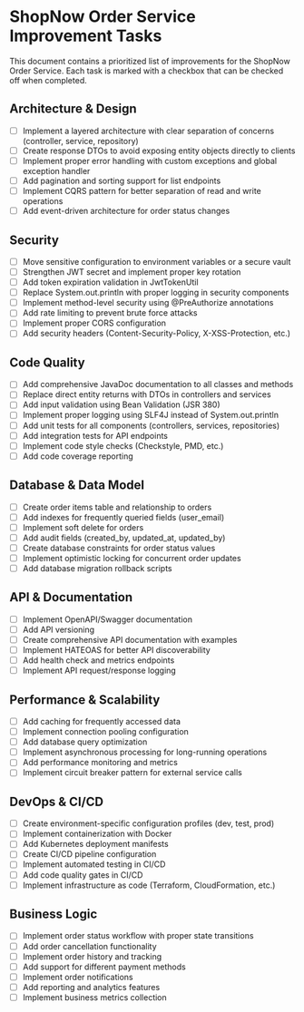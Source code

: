 # ShopNow Order Service Improvement Tasks

This document contains a prioritized list of improvements for the ShopNow Order Service. Each task is marked with a checkbox that can be checked off when completed.

## Architecture & Design

- [ ] Implement a layered architecture with clear separation of concerns (controller, service, repository)
- [ ] Create response DTOs to avoid exposing entity objects directly to clients
- [ ] Implement proper error handling with custom exceptions and global exception handler
- [ ] Add pagination and sorting support for list endpoints
- [ ] Implement CQRS pattern for better separation of read and write operations
- [ ] Add event-driven architecture for order status changes

## Security

- [ ] Move sensitive configuration to environment variables or a secure vault
- [ ] Strengthen JWT secret and implement proper key rotation
- [ ] Add token expiration validation in JwtTokenUtil
- [ ] Replace System.out.println with proper logging in security components
- [ ] Implement method-level security using @PreAuthorize annotations
- [ ] Add rate limiting to prevent brute force attacks
- [ ] Implement proper CORS configuration
- [ ] Add security headers (Content-Security-Policy, X-XSS-Protection, etc.)

## Code Quality

- [ ] Add comprehensive JavaDoc documentation to all classes and methods
- [ ] Replace direct entity returns with DTOs in controllers and services
- [ ] Add input validation using Bean Validation (JSR 380)
- [ ] Implement proper logging using SLF4J instead of System.out.println
- [ ] Add unit tests for all components (controllers, services, repositories)
- [ ] Add integration tests for API endpoints
- [ ] Implement code style checks (Checkstyle, PMD, etc.)
- [ ] Add code coverage reporting

## Database & Data Model

- [ ] Create order items table and relationship to orders
- [ ] Add indexes for frequently queried fields (user_email)
- [ ] Implement soft delete for orders
- [ ] Add audit fields (created_by, updated_at, updated_by)
- [ ] Create database constraints for order status values
- [ ] Implement optimistic locking for concurrent order updates
- [ ] Add database migration rollback scripts

## API & Documentation

- [ ] Implement OpenAPI/Swagger documentation
- [ ] Add API versioning
- [ ] Create comprehensive API documentation with examples
- [ ] Implement HATEOAS for better API discoverability
- [ ] Add health check and metrics endpoints
- [ ] Implement API request/response logging

## Performance & Scalability

- [ ] Add caching for frequently accessed data
- [ ] Implement connection pooling configuration
- [ ] Add database query optimization
- [ ] Implement asynchronous processing for long-running operations
- [ ] Add performance monitoring and metrics
- [ ] Implement circuit breaker pattern for external service calls

## DevOps & CI/CD

- [ ] Create environment-specific configuration profiles (dev, test, prod)
- [ ] Implement containerization with Docker
- [ ] Add Kubernetes deployment manifests
- [ ] Create CI/CD pipeline configuration
- [ ] Implement automated testing in CI/CD
- [ ] Add code quality gates in CI/CD
- [ ] Implement infrastructure as code (Terraform, CloudFormation, etc.)

## Business Logic

- [ ] Implement order status workflow with proper state transitions
- [ ] Add order cancellation functionality
- [ ] Implement order history and tracking
- [ ] Add support for different payment methods
- [ ] Implement order notifications
- [ ] Add reporting and analytics features
- [ ] Implement business metrics collection